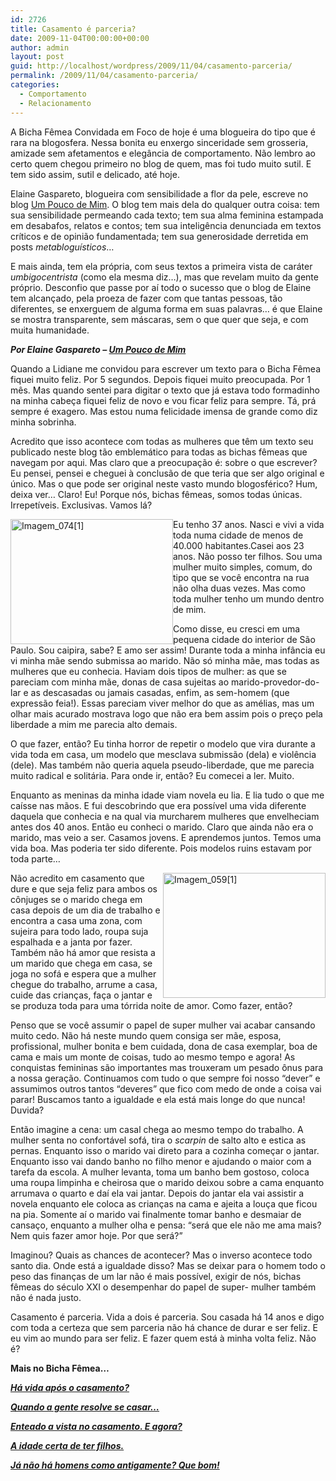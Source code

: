 ```yaml
---
id: 2726
title: Casamento é parceria?
date: 2009-11-04T00:00:00+00:00
author: admin
layout: post
guid: http://localhost/wordpress/2009/11/04/casamento-parceria/
permalink: /2009/11/04/casamento-parceria/
categories:
  - Comportamento
  - Relacionamento
---
```

A Bicha Fêmea Convidada em Foco de hoje é uma blogueira do tipo que é rara na blogosfera. Nessa bonita eu enxergo sinceridade sem grosseria, amizade sem afetamentos e elegância de comportamento. Não lembro ao certo quem chegou primeiro no blog de quem, mas foi tudo muito sutil. E tem sido assim, sutil e delicado, até hoje.

Elaine Gaspareto, blogueira com sensibilidade a flor da pele, escreve no blog <a href="http://elainegaspareto.blogspot.com/" target="_blank">Um Pouco de Mim</a>. O blog tem mais dela do qualquer outra coisa: tem sua sensibilidade permeando cada texto; tem sua alma feminina estampada em desabafos, relatos e contos; tem sua inteligência denunciada em textos críticos e de opinião fundamentada; tem sua generosidade derretida em posts _metabloguísticos_…

E mais ainda, tem ela própria, com seus textos a primeira vista de caráter _umbigocentrista_ (como ela mesma diz…), mas que revelam muito da gente próprio. Desconfio que passe por aí todo o sucesso que o blog de Elaine tem alcançado, pela proeza de fazer com que tantas pessoas, tão diferentes, se enxerguem de alguma forma em suas palavras… é que Elaine se mostra transparente, sem máscaras, sem o que quer que seja, e com muita humanidade.

**_Por Elaine Gaspareto – <a href="http://elainegaspareto.blogspot.com/" target="_blank">Um Pouco de Mim</a>_**

Quando a Lidiane me convidou para escrever um texto para o Bicha Fêmea fiquei muito feliz. Por 5 segundos. Depois fiquei muito preocupada. Por 1 mês. Mas quando sentei para digitar o texto que já estava todo formadinho na minha cabeça fiquei feliz de novo e vou ficar feliz para sempre. Tá, prá sempre é exagero. Mas estou numa felicidade imensa de grande como diz minha sobrinha.

Acredito que isso acontece com todas as mulheres que têm um texto seu publicado neste blog tão emblemático para todas as bichas fêmeas que navegam por aqui. Mas claro que a preocupação é: sobre o que escrever? Eu pensei, pensei e cheguei à conclusão de que teria que ser algo original e único. Mas o que pode ser original neste vasto mundo blogosférico? Hum, deixa ver&#8230; Claro! Eu! Porque nós, bichas fêmeas, somos todas únicas. Irrepetíveis. Exclusivas. Vamos lá?

[<img style="display: inline; margin-left: 0; margin-right: 0; border-width: 0;" title="Imagem_074[1]" src="http://www.trololodemulher.com.br/blog/wp-content/uploads/2009/11/imagem_0741_thumb.jpg" border="0" alt="Imagem_074[1]" width="260" height="200" align="left" />](http://www.trololodemulher.com.br/blog/wp-content/uploads/2009/11/imagem_0741.jpg) Eu tenho 37 anos. Nasci e vivi a vida toda numa cidade de menos de 40.000 habitantes.Casei aos 23 anos. Não posso ter filhos. Sou uma mulher muito simples, comum, do tipo que se você encontra na rua não olha duas vezes. Mas como toda mulher tenho um mundo dentro de mim.

Como disse, eu cresci em uma pequena cidade do interior de São Paulo. Sou caipira, sabe? E amo ser assim! Durante toda a minha infância eu vi minha mãe sendo submissa ao marido. Não só minha mãe, mas todas as mulheres que eu conhecia. Haviam dois tipos de mulher: as que se pareciam com minha mãe, donas de casa sujeitas ao marido-provedor-do-lar e as descasadas ou jamais casadas, enfim, as sem-homem (que expressão feia!). Essas pareciam viver melhor do que as amélias, mas um olhar mais acurado mostrava logo que não era bem assim pois o preço pela liberdade a mim me parecia alto demais.

O que fazer, então? Eu tinha horror de repetir o modelo que vira durante a vida toda em casa, um modelo que mesclava submissão (dela) e violência (dele). Mas também não queria aquela pseudo-liberdade, que me parecia muito radical e solitária. Para onde ir, então? Eu comecei a ler. Muito.

Enquanto as meninas da minha idade viam novela eu lia. E lia tudo o que me caísse nas mãos. E fui descobrindo que era possível uma vida diferente daquela que conhecia e na qual via murcharem mulheres que envelheciam antes dos 40 anos. Então eu conheci o marido. Claro que ainda não era o marido, mas veio a ser. Casamos jovens. E aprendemos juntos. Temos uma vida boa. Mas poderia ter sido diferente. Pois modelos ruins estavam por toda parte&#8230;

[<img style="display: inline; margin-left: 0; margin-right: 0; border-width: 0;" title="Imagem_059[1]" src="http://www.trololodemulher.com.br/blog/wp-content/uploads/2009/11/imagem_0591_thumb.jpg" border="0" alt="Imagem_059[1]" width="260" height="200" align="right" />](http://www.trololodemulher.com.br/blog/wp-content/uploads/2009/11/imagem_0591.jpg) Não acredito em casamento que dure e que seja feliz para ambos os cônjuges se o marido chega em casa depois de um dia de trabalho e encontra a casa uma zona, com sujeira para todo lado, roupa suja espalhada e a janta por fazer. Também não há amor que resista a um marido que chega em casa, se joga no sofá e espera que a mulher chegue do trabalho, arrume a casa, cuide das crianças, faça o jantar e se produza toda para uma tórrida noite de amor. Como fazer, então?

Penso que se você assumir o papel de super mulher vai acabar cansando muito cedo. Não há neste mundo quem consiga ser mãe, esposa, profissional, mulher bonita e bem cuidada, dona de casa exemplar, boa de cama e mais um monte de coisas, tudo ao mesmo tempo e agora! As conquistas femininas são importantes mas trouxeram um pesado ônus para a nossa geração. Continuamos com tudo o que sempre foi nosso &#8220;dever&#8221; e assumimos outros tantos &#8220;deveres&#8221; que fico com medo de onde a coisa vai parar! Buscamos tanto a igualdade e ela está mais longe do que nunca!  Duvida?

Então imagine a cena: um casal chega ao mesmo tempo do trabalho. A mulher senta no confortável sofá, tira o _scarpin_ de salto alto e estica as pernas. Enquanto isso o marido vai direto para a cozinha começar o jantar. Enquanto isso vai dando banho no filho menor e ajudando o maior com a tarefa da escola. A mulher levanta, toma um banho bem gostoso, coloca uma roupa limpinha e cheirosa que o marido deixou sobre a cama enquanto arrumava o quarto e daí ela vai jantar. Depois do jantar ela vai assistir a novela enquanto ele coloca as crianças na cama e ajeita a louça que ficou na pia. Somente aí o marido vai finalmente tomar banho e desmaiar de cansaço, enquanto a mulher olha e pensa: &#8220;será que ele não me ama mais? Nem quis fazer amor hoje. Por que será?&#8221;

Imaginou? Quais as chances de acontecer? Mas o inverso acontece todo santo dia. Onde está a igualdade disso? Mas se deixar para o homem todo o peso das finanças de um lar não é mais possível, exigir de nós, bichas fêmeas do século XXI o desempenhar do papel de super- mulher também não é nada justo.

Casamento é parceria. Vida a dois é parceria. Sou casada há 14 anos e digo com toda a certeza que sem parceria não há chance de durar e ser feliz. E eu vim ao mundo para ser feliz. E fazer quem está à minha volta feliz. Não é?

**Mais no Bicha Fêmea…**

**_<a href="http://www.trololodemulher.com.br/2010/06/30/casamento-2/" target="_self">Há vida após o casamento?</a>_**

**_<a href="http://www.trololodemulher.com.br/2010/05/14/casamento/" target="_self">Quando a gente resolve se casar&#8230;</a>_**

**_<a href="http://www.trololodemulher.com.br/2010/05/12/enteado-casamento/" target="_self">Enteado a vista no casamento. E agora?</a>_**

**_<a href="http://www.trololodemulher.com.br/2010/01/27/convidada-luciana-casado/" target="_self">A idade certa de ter filhos.</a>_**

**_<a href="http://www.trololodemulher.com.br/2009/10/05/comportamento-masculino/" target="_self">Já não há homens como antigamente? Que bom!</a>_**